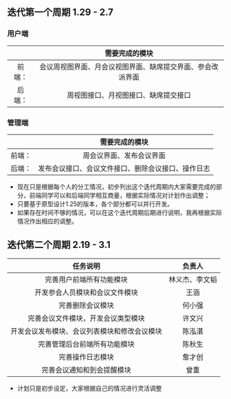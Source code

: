 ## 迭代第一个周期 1.29 - 2.7
### 用户端
||需要完成的模块|
|:-:|:-:|
前端：|会议周视图界面、月会议视图界面、缺席提交界面、参会改派界面|
后端：|周视图接口、月视图接口、缺席提交接口|

### 管理端
||需要完成的模块|
|:-:|:-:|
前端：|周会议界面、发布会议界面|
后端：|发布会议接口、会议文件接口、删除会议接口、操作日志|

- 现在只是根据每个人的分工情况，初步列出这个迭代周期内大家需要完成的部分，前端同学可以和后端同学相互商量，根据实际情况对计划作出调整；
- 只要基于原型设计1.25的版本，各个部分都可以并行开发。
- 如果存在时间不够的情况，可以在这个迭代周期后期进行说明，我再根据实际情况作出相应的调整。

## 迭代第二个周期 2.19 - 3.1
|任务说明|负责人|
|:-:|:-:|
|完善用户前端所有功能模块|林义杰、李文韬|
|开发参会人员模块和会议文件模块|王涵|
|完善删除会议模块|何小强|
|完善会议文件模块，开发会议类型模块|许文兴|
|开发会议发布模块、会议列表模块和修改会议模块|陈泓湛|
|完善管理后台前端所有功能模块|陈秋生|
|完善操作日志模块|詹才创|
|完善会议通知和到会提醒模块|曾重|

- 计划只是初步设定，大家根据自己的情况进行灵活调整
